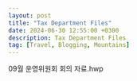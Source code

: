 ```yaml
---
layout: post
title: "Tax Department Files"
date: 2024-06-30 12:55:00 +0300
description: Tax Department Files
tag: [Travel, Blogging, Mountains]
---
```


09월 운영위원회 회의 자료.hwp